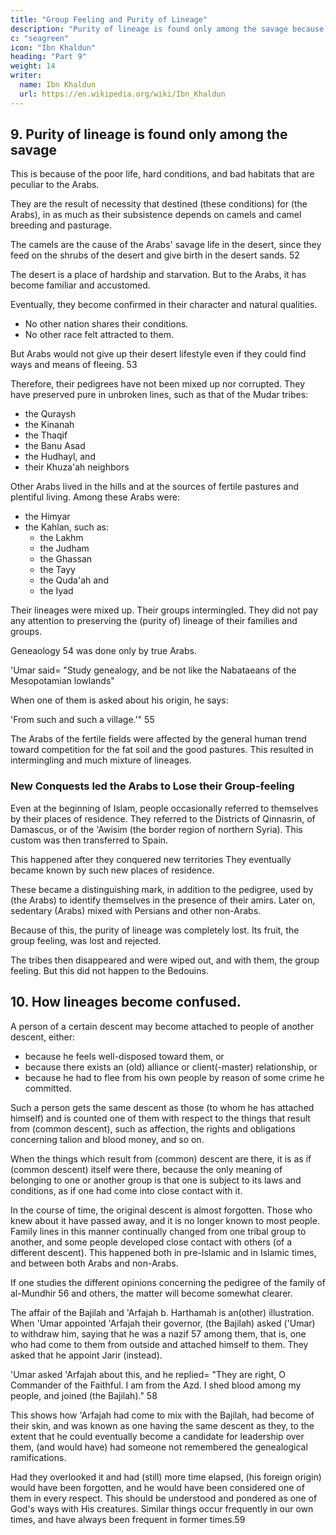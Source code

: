 ```yaml
---
title: "Group Feeling and Purity of Lineage"
description: "Purity of lineage is found only among the savage because of the poor life, hard conditions, and bad habitats that are peculiar to the Arabs"
c: "seagreen"
icon: "Ibn Khaldun"
heading: "Part 9"
weight: 14
writer:
  name: Ibn Khaldun
  url: https://en.wikipedia.org/wiki/Ibn_Khaldun
---
```



## 9. Purity of lineage is found only among the savage 

This is because of the poor life, hard conditions, and bad habitats that are peculiar to the Arabs.

They are the result of necessity that destined (these conditions) for (the Arabs), in as much as their subsistence depends on camels and camel breeding and pasturage. 

The camels are the cause of the Arabs' savage life in the desert, since they feed on the shrubs of the desert and give birth in the desert sands. 52 

The desert is a place of hardship and starvation. But to the Arabs, it has become familiar and accustomed.

Eventually, they become confirmed in their character and natural qualities. 
- No other nation shares their conditions. 
- No other race felt attracted to them. 

But Arabs would not give up their desert lifestyle even if they could <!--  one of them were to --> find ways and means of fleeing<!--  from these conditions, he would not (do so or)  them up -->. 53 

Therefore, their pedigrees have not been mixed up nor corrupted. They have preserved pure in unbroken lines, such as that of the Mudar tribes:
- the Quraysh
- the Kinanah
- the Thaqif
- the Banu Asad
- the Hudhayl, and 
- their Khuza'ah neighbors

<!-- They lived a hard life in places where there was no agriculture or animal
husbandry. They lived far from the fertile fields of Syria and the 'Iraq, far from the
sources of seasonings and grains. How pure have they kept their lineages! These are
unmixed in every way, and are known to be unsullied. -->

Other Arabs lived in the hills and at the sources of fertile pastures and plentiful living. Among these Arabs were:
- the Himyar
- the Kahlan, such as:
  - the Lakhm
  - the Judham
  - the Ghassan
  - the Tayy
  - the Quda'ah and
  - the Iyad

Their lineages were mixed up. Their groups intermingled. They did not pay any attention to preserving the (purity of) lineage of their families and groups.

<!-- It is known that people (genealogists) differ with respect to each one of these families. This came about as the result of intermixture with non-Arabs.  -->

Geneaology 54 was done only by true Arabs. 

'Umar said= "Study genealogy, and be not like the Nabataeans of the Mesopotamian lowlands"

When one of them is asked about his origin, he says:

'From such and such a village.'" 55 

The Arabs of the fertile fields were affected by the general human trend toward competition for the fat soil and the good
pastures. This resulted in intermingling and much mixture of lineages. 


### New Conquests led the Arabs to Lose their Group-feeling

Even at the beginning of Islam, people occasionally referred to themselves by their places of residence. They referred to the Districts of Qinnasrin, of Damascus, or of the 'Awisim (the border region of northern Syria). This custom was then transferred to Spain. 

This happened <!-- not because the Arabs rejected genealogical considerations, but because they --> after they conquered new territories <!-- acquired particular places of residence after the conquest.--> They eventually became known by such new places of residence. 

These became a distinguishing mark, in addition to the pedigree, used by (the Arabs) to identify themselves in the presence of their amirs. Later on, sedentary (Arabs) mixed with Persians and other non-Arabs. 

Because of this, the purity of lineage was completely lost. Its fruit, the group feeling, was lost and rejected. 

The tribes then disappeared and were wiped out, and with them, the group feeling. But this did not happen to the Bedouins.



## 10. How lineages become confused.

A person of a certain descent may become attached to people of another descent, either:
- because he feels well-disposed toward them, or
- because there exists an (old) alliance or client(-master) relationship, or
- because he had to flee from his own people by reason of some crime he committed. 

Such a person gets the same descent as those (to whom he has attached himself) and is counted one of them with respect to the things that result from (common descent), such as affection, the rights and obligations concerning talion and blood money, and so on. 

When the things which result from (common) descent are there, it is as if (common descent) itself were there, because the only meaning of belonging to one or another group is that one is subject to its laws and conditions, as if one had come into close contact with it. 

In the course of time, the original descent is almost forgotten. Those who knew about it have passed away, and it is no longer known to most people. Family lines in this manner continually changed from one tribal group to another, and some people developed close contact with others (of a different descent). This happened both in pre-Islamic and in Islamic times, and between both Arabs and non-Arabs. 

If one studies the different opinions concerning the pedigree of the family of al-Mundhir 56 and others, the matter will become somewhat clearer.

The affair of the Bajilah and 'Arfajah b. Harthamah is an(other) illustration.  When 'Umar appointed 'Arfajah their governor, (the Bajilah) asked ('Umar) to withdraw him, saying that he was a nazif 57 among them, that is, one who had come  to them from outside and attached himself to them. They asked that he appoint Jarir (instead). 

'Umar asked 'Arfajah about this, and he replied= "They are right, O Commander of the Faithful. I am from the Azd. I shed blood among my people, and joined (the Bajilah)." 58 

This shows how 'Arfajah had come to mix with the Bajilah, had become of their skin, and was known as one having the same descent as they, to the extent that he could eventually become a candidate for leadership over them, (and would have) had someone not remembered the genealogical ramifications. 

Had they overlooked it and had (still) more time elapsed, (his foreign origin) would have been forgotten, and he would have been considered one of them in every respect. This should be understood and pondered as one of God's ways with His
creatures. Similar things occur frequently in our own times, and have always been
frequent in former times.59
